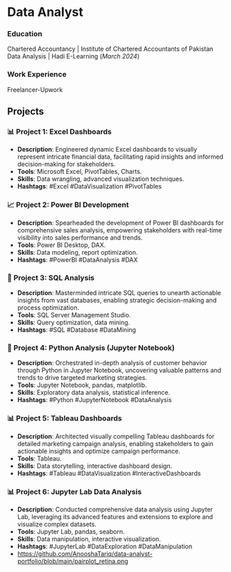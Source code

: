 # Data Analyst

### Education
Chartered Accountancy | Institute of Chartered Accountants of Pakistan
Data Analysis | Hadi E-Learning (_March 2024_)

### Work Experience
Freelancer-Upwork

## Projects

### 📊 Project 1: Excel Dashboards
- **Description**: Engineered dynamic Excel dashboards to visually represent intricate financial data, facilitating rapid insights and informed decision-making for stakeholders.
- **Tools**: Microsoft Excel, PivotTables, Charts.
- **Skills**: Data wrangling, advanced visualization techniques.
- **Hashtags**: #Excel #DataVisualization #PivotTables



### 📈 Project 2: Power BI Development
- **Description**: Spearheaded the development of Power BI dashboards for comprehensive sales analysis, empowering stakeholders with real-time visibility into sales performance and trends.
- **Tools**: Power BI Desktop, DAX.
- **Skills**: Data modeling, report optimization.
- **Hashtags**: #PowerBI #DataAnalysis #DAX

### 📝 Project 3: SQL Analysis
- **Description**: Masterminded intricate SQL queries to unearth actionable insights from vast databases, enabling strategic decision-making and process optimization.
- **Tools**: SQL Server Management Studio.
- **Skills**: Query optimization, data mining.
- **Hashtags**: #SQL #Database #DataMining

### 🐍 Project 4: Python Analysis (Jupyter Notebook)
- **Description**: Orchestrated in-depth analysis of customer behavior through Python in Jupyter Notebook, uncovering valuable patterns and trends to drive targeted marketing strategies.
- **Tools**: Jupyter Notebook, pandas, matplotlib.
- **Skills**: Exploratory data analysis, statistical inference.
- **Hashtags**: #Python #JupyterNotebook #DataAnalysis

### 📊 Project 5: Tableau Dashboards
- **Description**: Architected visually compelling Tableau dashboards for detailed marketing campaign analysis, enabling stakeholders to gain actionable insights and optimize campaign performance.
- **Tools**: Tableau.
- **Skills**: Data storytelling, interactive dashboard design.
- **Hashtags**: #Tableau #DataVisualization #InteractiveDashboards

### 📊 Project 6: Jupyter Lab Data Analysis
- **Description**: Conducted comprehensive data analysis using Jupyter Lab, leveraging its advanced features and extensions to explore and visualize complex datasets.
- **Tools**: Jupyter Lab, pandas, seaborn.
- **Skills**: Data manipulation, interactive visualization.
- **Hashtags**: #JupyterLab #DataExploration #DataManipulation
- https://github.com/AnooshaTariq/data-analyst-portfolio/blob/main/pairplot_retina.png

